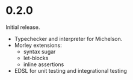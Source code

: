 0.2.0
=====

Initial release.

* Typechecker and interpreter for Michelson.
* Morley extensions:
  - syntax sugar
  - let-blocks
  - inline assertions
* EDSL for unit testing and integrational testing
